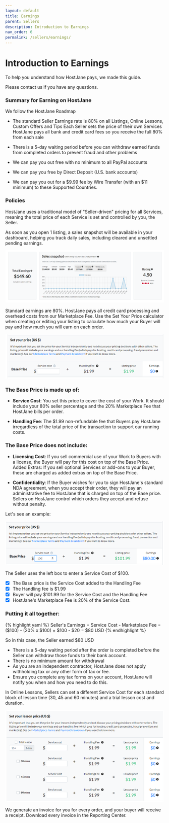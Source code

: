 ```yaml
---
layout: default
title: Earnings
parent: Sellers
description: Introduction to Earnings
nav_order: 6
permalink: /sellers/earnings/
---
```


# Introduction to Earnings

To help you understand how HostJane pays, we made this guide.

Please contact us if you have any questions.

### Summary for Earning on HostJane

We follow the HostJane Roadmap

* The standard Seller Earnings rate is 80% on all Listings, Online Lessons, Custom Offers and Tips
Each Seller sets the price of their own Services
HostJane pays all bank and credit card fees so you receive the full 80% from each sale

* There is a 5-day waiting period before you can withdraw earned funds from completed orders to prevent fraud and other problems

* We can pay you out free with no minimum to all PayPal accounts

* We can pay you free by Direct Deposit (U.S. bank accounts)

* We can pay you out for a $9.99 fee by Wire Transfer (with an $11 minimum) to these Supported Countries.

### Policies

HostJane uses a traditional model of "Seller-driven" pricing for all Services, meaning the total price of each Service is set and controlled by you, the Seller.

As soon as you open 1 listing, a sales snapshot will be available in your dashboard, helping you track daily sales, including cleared and unsettled pending earnings.

![](/assets/snapshot.png)

Standard earnings are 80%. HostJane pays all credit card processing and overhead costs from our Marketplace Fee.
Use the Set Your Price calculator when creating or editing your listing to calculate how much your Buyer will pay and how much you will earn on each order.

![](/assets/calculator-clear.png)

### The Base Price is made up of:

* **Service Cost**: You set this price to cover the cost of your Work. It should include your 80% seller percentage and the 20% Marketplace Fee that HostJane bills per order.

* **Handling Fee**: The $1.99 non-refundable fee that Buyers pay HostJane irregardless of the total price of the transaction to support our running costs.

### The Base Price does not include:

* **Licensing Cost**: If you sell commercial use of your Work to Buyers with a license, the Buyer will pay for this cost on top of the Base Price. 
Added Extras: If you sell optional Services or add-ons to your Buyer, these are charged as added extras on top of the Base Price.

* **Confidentiality**: If the Buyer wishes for you to sign HostJane's standard NDA agreement, when you accept their order, they will pay an administrative fee to HostJane that is charged on top of the Base price. Sellers on HostJane control which orders they accept and refuse without penalty.

Let's see an example:

![](/assets/calculator.png)

The Seller uses the left box to enter a Service Cost of $100. 

- [x] The Base price is the Service Cost added to the Handling Fee
- [x] The Handling fee is $1.99
- [x] Buyer will pay $101.99 for the Service Cost and the Handling Fee
- [x] HostJane's Marketplace Fee is 20% of the Service Cost.

### Putting it all together:

{% highlight yaml %}
Seller's Earnings = Service Cost - Marketplace Fee
= ($100) - (20% x $100)
= $100 - $20
= $80 USD
{% endhighlight %}

So in this case, the Seller earned $80 USD

- There is a 5-day waiting period after the order is completed before the Seller can withdraw those funds to their bank account.
- There is no minimum amount for withdrawal
- As you are an independent contractor, HostJane does not apply withholding tax or any other form of tax or fee.
- Ensure you complete any tax forms on your account, HostJane will notify you when and how you need to do this.

In Online Lessons, Sellers can set a different Service Cost for each standard block of lesson time (30, 45 and 60 minutes) and a trial lesson cost and duration.


![](/assets/calculator-lesson.png)

We generate an invoice for you for every order, and your buyer will receive a receipt. Download every invoice in the Reporting Center.